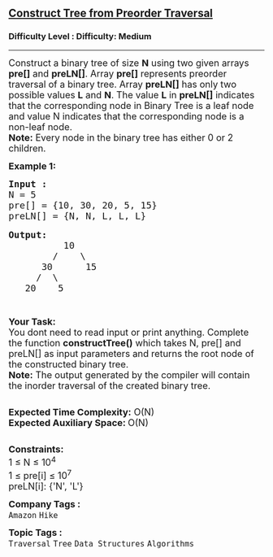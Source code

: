 <h2><a href="https://www.geeksforgeeks.org/problems/construct-tree-from-preorder-traversal/1?page=1&difficulty=Medium&status=unsolved&sortBy=submissions">Construct Tree from Preorder Traversal</a></h2><h3>Difficulty Level : Difficulty: Medium</h3><hr><div class="problems_problem_content__Xm_eO"><p><span style="font-size:18px">Construct a binary tree of size <strong>N</strong> using two&nbsp;given arrays <strong>pre[]</strong> and <strong>preLN[]</strong>. Array <strong>pre[]</strong> represents preorder traversal of a binary tree. Array <strong>preLN[]</strong> has only two possible values <strong>L</strong> and <strong>N</strong>. The value <strong>L</strong> in <strong>preLN[]</strong> indicates that the corresponding node in Binary Tree is a leaf node and value N indicates that the corresponding node is a non-leaf node.<br>
<strong>Note:</strong> Every node in the binary tree has either 0 or 2 children.</span></p>

<p><strong><span style="font-size:18px">Example 1:</span></strong></p>

<pre><span style="font-size:18px"><strong>Input :      </strong>
N = 5
pre[] = {10, 30, 20, 5, 15}
preLN[] = {N, N, L, L, L}</span>

<span style="font-size:18px"><strong>Output:</strong>
          10
        /    \
      30      15
     /  \     
   20    5   </span></pre>

<p>&nbsp;</p>

<p><span style="font-size:18px"><strong>Your Task: &nbsp;</strong><br>
You dont need to read input or print anything. Complete the function <strong>constructTree()</strong> which takes N, pre[] and preLN[] as input parameters and returns the root node of the constructed binary tree.</span><br>
<span style="font-size:18px"><strong>Note:</strong>&nbsp;The output generated by the compiler will contain the inorder traversal of the created binary tree.</span><br>
&nbsp;</p>

<p><span style="font-size:18px"><strong>Expected Time Complexity:</strong> O(N)<br>
<strong>Expected Auxiliary Space: </strong>O(N)</span></p>

<p><br>
<span style="font-size:18px"><strong>Constraints:</strong><br>
1 ≤ N ≤ 10<sup>4</sup><br>
1 ≤ pre[i] ≤ 10<sup>7</sup><br>
preLN[i]: {'N', 'L'}</span></p>
</div><p><span style=font-size:18px><strong>Company Tags : </strong><br><code>Amazon</code>&nbsp;<code>Hike</code>&nbsp;<br><p><span style=font-size:18px><strong>Topic Tags : </strong><br><code>Traversal</code>&nbsp;<code>Tree</code>&nbsp;<code>Data Structures</code>&nbsp;<code>Algorithms</code>&nbsp;